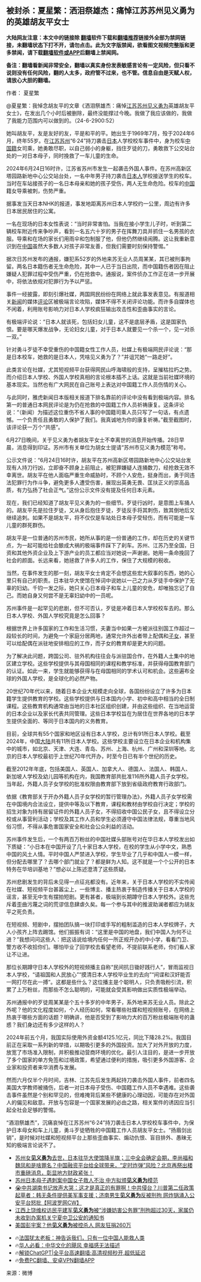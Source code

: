  <!-- 面包屑导航 --> <h2>被封杀：夏星繁：洒泪祭雄杰：痛悼江苏苏州见义勇为的英雄胡友平女士</h2> <p class="notice"><b>大陆网友注意：本文中的链接除 <a href="https://github.com/bannedbook/fanqiang" >翻墙</a>软件下载和<a href="https://github.com/killgcd/justmysocks/blob/master/README.md">翻墙推荐</a>链接外全部为禁网链接，未翻墙状态下打不开，请勿点击。此为文字版禁闻，欲看图文视频完整版和更多禁闻，请下载<a href="https://github.com/bannedbook/fanqiang">翻墙软件或APP</a>后翻墙上禁闻网。</p><p>备注：翻墙看新闻非常安全，翻墙以真实身份发表敏感言论有一定风险，但只看不说则没有任何风险，翻的人太多，政府管不过来，也不管。信息自由是天赋人权，请放心大胆的翻墙。</b></p>  <div class="entry"> <p>作者： 夏星繁</p> <p>@夏星繁：我悼念胡友平的文章《洒泪祭雄杰：痛悼<a href="https://www.bannedbook.org/bnews/tag/%e6%b1%9f%e8%8b%8f/" class="st_tag internal_tag" rel="tag" title="标签 江苏 下的日志">江苏</a><a href="https://www.bannedbook.org/bnews/tag/%e8%8b%8f%e5%b7%9e/" class="st_tag internal_tag" rel="tag" title="标签 苏州 下的日志">苏州</a><a href="https://www.bannedbook.org/bnews/tag/%E8%A7%81%E4%B9%89%E5%8B%87%E4%B8%BA/" class="st_tag internal_tag" rel="tag" title="标签 见义勇为 下的日志">见义勇为</a>英雄胡友平女士》，在发出几个小时后被删除，最终没能撑过今晚。我做了我应该做的，我做了我能力范围内可以做到的。（24-6-2900:52）</p> <p>她叫胡友平，友是友好的友，平是和平的平。她出生于1969年7月，殁于2024年6月，终年55岁。在<a href="https://www.bannedbook.org/bnews/tag/%E6%B1%9F%E8%8B%8F%E8%8B%8F%E5%B7%9E/" class="st_tag internal_tag" rel="tag" title="标签 江苏苏州 下的日志">江苏苏州</a>“6·24”持刀袭击<a href="https://www.bannedbook.org/bnews/tag/%e6%97%a5%e6%9c%ac/" class="st_tag internal_tag" rel="tag" title="标签 日本 下的日志">日本</a>人学校校车事件中，身为校车<a href="https://www.bannedbook.org/bnews/tag/%E4%B8%AD%E5%9B%BD%E7%B1%8D/" class="st_tag internal_tag" rel="tag" title="标签 中国籍 下的日志">中国籍</a>女司乘，她勇敢尽职，以自己弱小的身躯，挡住歹徒的刀，勇敢救下公交站台处的一对日本母子，同时挽救了一车儿童的生命。</p> <p>2024年6月24日16时许，江苏省苏州市发生一起袭击外国人事件。在苏州高新区塔园路新地中心公交站台处，一名中年男子持刀袭击<a href="https://www.bannedbook.org/bnews/tag/%e6%97%a5%e6%9c%ac%e4%ba%ba/" class="st_tag internal_tag" rel="tag" title="标签 日本人 下的日志">日本人</a>学校接送学生的校车。当时在车站接孩子的一名日本母亲和她的孩子受伤，两人无生命危险。校车的<span class='wp_keywordlink_affiliate'><a href="https://www.bannedbook.org/" title="中国" target="_blank">中国</a></span>籍女导乘被刺，伤势严重。</p> <p>据事发当天日本NHK的报道，事发地距离苏州日本人学校约一公里，周边有许多日本居民居住的公寓。</p> <p>一名在现场的日本女性表说：“当时非常害怕。当我在接小学生儿子时，听到第二辆校车附近传来争吵声，看到一名五六十岁的男子在挥舞刀具并抓住一名男孩的衣服。导乘和在场的家长们用雨伞和包制服了他，但他仍然继续闹腾。这让我重新意识到在<a href="https://www.bannedbook.org/bnews/tag/%E4%B8%AD%E5%9B%BD/" class="st_tag internal_tag" rel="tag" title="标签 中国 下的日志">中国</a>虽然大多数人对孩子非常友善，但我们需要时刻保持警惕。”</p> <p>据次日苏州发布的通报，嫌犯系52岁的外地来苏无业人员周某某，其已被刑事拘留。两名日本籍伤者无生命危险，其中一人已于当日出院，而中国籍伤者因在阻止嫌疑人犯罪过程中受伤严重，仍在抢救中。通报说，案件侦办工作正在进一步开展中，将依法依规对犯罪行为予以严惩。</p> <p>事件一经披露，即刻引爆社媒，两国网民纷纷在网络上就此事发表意见。有报道相关<span class='wp_keywordlink_affiliate'><a href="https://www.bannedbook.org/" title="新闻">新闻</a></span>的媒体<span class='wp_keywordlink_affiliate'><a href="https://www.bannedbook.org/bnews/comments/" title="新闻评论" target="_blank">评论</a></span>区被极端言论攻陷，媒体不得不关闭评论功能。而许多自媒体也不闲着，利用账号影响力对日本人学校疯狂输出攻击性和歪曲事实的言论。</p>  <p>有极端评论说：“日本人就该死，包括妇女儿童，这不是底层矛盾，这是国家仇恨。要是哪天爆发战争，无论妇女儿童，对于日本人就要见一个杀一个，见一对杀一双。”</p> <p>针对勇斗歹徒不幸受重伤的中国籍女性工作人员，社媒上有极端网民评论说：“那是日本校车，她救的是日本人，凭啥见义勇为了？”并诅咒她“一路走好”。</p> <p>此类言论在社媒，尤其短视频平台获得网民山呼海啸般的支持，呈摧枯拉朽之势。而介绍日本人学校、外国人学校真相的言论根本插不上话。这就是当前社媒环境的基本现实。当然也有广大网民在自己账号上表达对中国籍工作人员伤情的关心。</p> <p>与此同时，雅虎新闻日本版相关报道下排名靠前的评论中没有看到极端内容。排名第一的普通日本网民评论是为仍在抢救的中国籍工作人员祈祷康复。这条评论说：“（新闻）为描述这位重伤不省人事的中国籍司乘人员只写了一句话，有点遗憾。一个负责任且勇敢的人保护了我们。我真诚地为你的康复祈祷。”截至截图时，该评论获一万个“共感”。</p> <p>6月27日晚间，关于见义勇为者胡友平女士不幸离世的消息开始传播。28日早晨，消息得到印证。苏州市有关单位为胡女士提请“苏州市见义勇为模范”称号。</p> <p>公示文件说：“6月24日16时许，胡友平在苏州高新区塔园路新地中心公交站台发现有人持刀行凶，立即奋不顾身上前阻止，被犯罪嫌疑人连捅数刀，经抢救无效不幸离世。胡友平在他人面临严重生命威胁时，不顾个人安危，挺身而出，勇于同违法犯罪行为作斗争，避免更多人遭受伤害，展现出英勇无畏、匡扶正义的崇高品质，有力弘扬了社会正气。”这份公示文件没有提及任何日本元素。</p> <p>现在，我们已经知道了胡友平见义勇为的一些细节。歹徒行凶时，是意图上车捅人的。胡友平先是拉住歹徒，又从身后抱住歹徒，歹徒反手将其刺伤，致其倒地后又继续追刺。如果不是胡友平，将不仅仅是车站处日本母子受轻伤，而有可能是一车儿童的群死群伤。</p> <p>胡友平是一位普通的苏州市民，她所从事的是一份普通的工作，却在历史的关键节点，为一起可能给社会酿成大祸的极端事件踩下了刹车。苏州、江苏乃至全国，日资和其他外资企业及上下游产业的员工都应当对她说一声谢谢。她用一条命挽回了社会的颜面。长远来看，她拯救了许多人的工作，保住了大规模的税收。</p>  <p>当然，在事件发生的那一刻，胡友平女士肯定不会想这些宏大叙事的东西，她的心里只有自己的职责。日本驻华大使馆在悼词中说她以一己之力从歹徒手中保护了无辜的妇幼。千钧一发之际，她只关心日本母子和车上儿童的安危，却唯独忘记了自己。而她自身又何尝不是无辜妇幼中的一员呢。</p> <p>苏州事件是一起罕见的悲剧，但不可否认，歹徒是冲着日本人学校校车去的。那么日本人学校、外国人学校究竟是怎么回事？</p> <p>根据世界上许多国家的工作和生活习惯，夫妻当中如果一方被派往别国工作超过一段较长的时间，为避免一个家庭分居两地，通常允许外出者带上配偶和<a href="https://www.bannedbook.org/bnews/tag/%E5%AD%90%E5%A5%B3/" class="st_tag internal_tag" rel="tag" title="标签 子女 下的日志">子女</a>，甚至可以给配偶在派驻地安排相应的工作，而子女的教育却是更大的问题。</p> <p>为了解决此问题，跨国公司、驻外机构往往会与派驻国合作，在外籍人土集中的地区建立学校。这些学校提供与其母国相同的课程和教学标准，并获得母国教育部门的认证。如此一来，学生就能够获得与在母国相同的学术认可和机会。这些遍布全球的外国人学校，是全球化的必然产物。</p> <p>20世纪70年代以来，随着日本企业大规模走向全球，各国纷纷设立了许多为日本籍学生提供教育的学校。这些学校提供与日本国内小学、初中和高中相当的全日制课程。这些教育机构通常由当地的日本社区组织创建，并由这些组织、在当地运营的日本企业以及家长代表共同管理。这些日本学校旨在为居住在世界各地的日本学生提供全面的、等同于日本国内的义务教育。</p> <p>目前，全球共有55个国家和地区设有日本人学校，总计有91所日本人学校。截至2024年，中国<span class='wp_keywordlink_affiliate'><a href="https://www.bannedbook.org/" title="大陆" target="_blank">大陆</a></span>共有11所日本人学校。这些学校主要设立在日本企业和机构集中的城市，如北京、天津、大连、青岛、苏州、上海、杭州、广州和深圳等地。北京的日本人学校最初于上世纪70年代开办，时至今日已有半个世纪的历史。</p> <p>截至2012年年底，包括美国人、英国人、加拿大人、德国人、法国人、韩国人、新加坡人学校及幼儿园等机构在内，我国教育部共批准116所外籍人员子女学校。当年起，外籍人员子女学校的批准权限由教育部下放到省级政府教育行政部门。</p> <p>依据《教育部关于开办外籍人员子女学校的暂行管理办法》，外籍人员子女学校需在中国境内合法设立，提供中等及以下教育，课程和教材由学校自行决定；学校的招生对象为持有居留证件的外籍人员子女，不得招收中国公民子女，且不得设立分校或从事营利活动；学校及其工作人员和学生必须遵守中国法律法规，尊重当地风俗习惯，不得从事危害国家安全和社会公众利益的活动。</p>  <p>苏州事件发生后，一个有两百万粉丝的中国社媒头部账号对在华日本人学校发出如下质疑：“小日本在中国开设了几十家日本人学校，在校的学生从小学中文，熟悉中国的风土人情。平时中国人严禁进入学校，学生毕业了几乎和中国人一模一样，但分配去哪里了？去哪个部门就业了？都是鲜为人知。这不就是一个个公开的日本特务在华培训基地？”想必以上陈述澄清了这些质疑。</p> <p>苏州悲剧发生的背后未见得一点征兆都没有。近年来，关于日本人学校的不实传闻在社媒、短视频平台甚嚣尘上，一些博主、播主热衷于制造传播关于日本人学校的谣言，甚至无中生有摆拍短剧。更有甚者，极端到长期蹲守日本人学校外。这些充斥着歪曲污蔑之词的荒谬信息肆虐久矣。每一个参与其中的推波助澜者都应为胡友平之死负责。</p> <p>在短视频、短剧中，摆拍团队搞一块打印或手写的粗制滥造的日本人学校牌子，大人小孩齐上阵去踢馆。他们振振有词：“这里是中国的地盘，我们中国人为何不让进？”我想问问这些人：把这话说给境内任何一所正规开办的中小学，看看门卫、警方收不收拾你们。哪怕毕业了回学校去看望老师，不提前联系老师，你们看人家让不让进。</p> <p>那位长期蹲守日本人学校外的短视频播主自称“民间抗日锄好践行人”，冒雨监视日本人学校，“请祖国和人民放心”“摸清日本人学校毕业生的去向”“间谍和汉奸能否一网打尽在此一搏”。这都是些什么？这位播主是个聪明人，只负责吸粉引流，积累了上万粉丝，而那些不怎么聪明的，可能就会受其影响做出实质性极端举动。</p> <p>苏州通报中的歹徒周某某是个五十多岁的中年男子，系外地来苏无业人员。除此之外呢？他的文化程度如何，个人经历如何，常看哪些社媒和短视频账号，在网络上热衷于哪些方面的话题？明确讲，他是否受到了影响力大的百万粉丝极端账号的蛊惑？我们身边还有多少这样的人？</p> <p>2024年前五个月，我国实际使用外资金额4125.1亿元，同比下降28.2%。我国目前正在采取一系列新的举措，以期吸引更多的外国投资。加大了对外开放的力度，放宽了市场准入限制，并积极推动营商环境的优化。最引人注目的，是进一步开放了多个国家的单方免签和过境政策，希望通过便利的措施，吸引更多外国游客、企业家和投资者来华消费与发展。</p> <p>然而六月仅半个月时间，吉林、江苏先后发生两起持刀袭击外国人事件，前者四名美国大学教师被捅伤，后者一对日本母子受伤、中国籍工作人员不幸遇难。这些袭击事件虽然是个别和罕见的，但难掩背后某些不健康的心理动因，可能存在对外国人的偏见和敌意。开放与包容是一个国家发展的必由之路，相关案件的诱因应当引起全社会足够的警惕。</p> <p>“酒泪祭雄杰”，沉痛哀悼在江苏苏州“6·24”持刀袭击日本人学校校车事件中，为保护日本母女和车上儿童，勇斗歹徒牺牲的中国籍工作人员胡友平女士。“扬眉剑出销”，是时候对社媒和短视频平台上那些歪曲事实、煽动仇恨、盲目排外、愚昧无知的极端言论说不了。</p>  <!--<div id="taboola-mid-1"></div>--><ul class='op-related-articles' title='相关阅读'> <li><a href='https://www.bannedbook.org/bnews/sohnews/20240629/2056037.html' target='_blank'>苏州女<b>见义勇为</b>去世，日本驻华大使馆降半旗；三中全会确定会期，李尚福和魏凤和是啥罪名？中国融资平台给全球带来，“定时炸弹”风险？北京再祭出楼市重磅消息，彰显地方财政紧张！</a></li> <li><a href='https://www.bannedbook.org/bnews/ssgc/20240628/2055795.html' target='_blank'>苏州日本母子遇刺案中国女子救人不治 中方拟颁<b>见义勇为</b>模范</a></li> <li><a href='https://www.bannedbook.org/bnews/bannedvideo/20240416/2025660.html' target='_blank'>😭中共湖南书记放声大哭：这才是真正的有罪啊！中共侵台？川普第二任政策起草者：韩无条件提供美军事支援；济南男生<b>见义勇为</b>反被刑拘 网炸锅涌入公安平台怒批【阿波罗网CW】</a></li> <li><a href='https://www.bannedbook.org/bnews/weiquan/20231113/1960568.html' target='_blank'>江西上饶维权访民平建军<b>见义勇为</b>被&#8220;涉嫌妨害公务罪&#8221;刑拘超过30天&#65292;家属仍未收到办案机关宁夏中卫公安的通知书</a></li> <li><a href='https://www.bannedbook.org/bnews/topimagenews/20230521/1886803.html' target='_blank'>美国彭宇案？他<b>见义勇为</b>被控杀人 网友狂捐260万</a></li> </ul> <ul class="texttj"> <li>🔥<a href="https://www.bannedbook.org/bnews/ssgc/20230219/1850782.html" target="_blank">法国犹太老板：神告诉我们，只有一位中国人能救人类</a></li> <li>🔥<a href="https://www.bannedbook.org/bnews/comments/20220220/1694796.html" target="_blank">华人必看：中华文化的飓风 幸福感无法描述</a></li> <li>🔥<a href="https://github.com/bannedbook/fanqiang/wiki/V2ray%E6%9C%BA%E5%9C%BA" target="_blank">解锁ChatGPT|全平台高速翻墙:高清视频秒开,超低延迟</a></li> <li>🔥<a href="https://github.com/bannedbook/fanqiang/wiki/%E7%A6%81%E9%97%BB%E7%BD%91%E5%AE%89%E5%8D%93%E7%BF%BB%E5%A2%99%E6%96%B0%E9%97%BBAPP" target="_blank">免费PC翻墙、安卓VPN翻墙APP</a></li> </ul><p class="src-info">来源：微博 </p><a name='sharetosocial'></a> <div style="margin-bottom:5px;padding-bottom:5px;clear:both"> <div id="archive-pix-1" class="banner-ads"> <!-- AuctionX Display platform tag START --> <div id="27602x728x90x621x_ADSLOT1" clicktrack="%%CLICK_URL_ESC%%"></div>  <!-- AuctionX Display platform tag END --> </div> <div id="archive-pix-2" class="banner-ads"> <!-- AuctionX Display platform tag START --> <div id="27556x300x250x621x_ADSLOT1" clicktrack="%%CLICK_URL_ESC%%" style="margin:0 auto;text-align:center"></div>  <!-- AuctionX Display platform tag END --> </div> </div>  <div id="archive-pix-1" class="banner-ads"> <!-- AuctionX Display platform tag START --> <div id="27603x728x90x621x_ADSLOT1" clicktrack="%%CLICK_URL_ESC%%"></div>  <!-- AuctionX Display platform tag END --> </div> </div><!--END ENTRY--> 